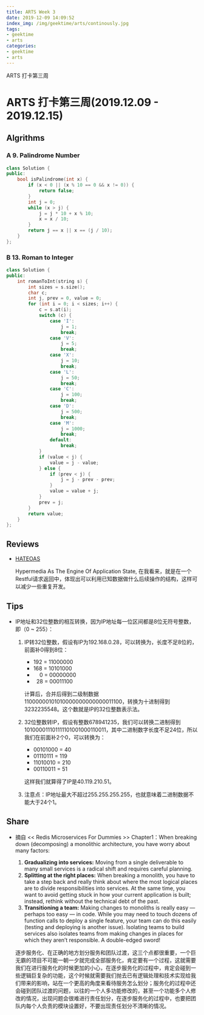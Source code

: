```yaml
---
title: ARTS Week 3
date: 2019-12-09 14:09:52
index_img: /img/geektime/arts/continously.jpg
tags:
- geektime
- arts
categories:
- geektime
- arts
---
```

ARTS 打卡第三周
<!-- more -->
# ARTS 打卡第三周(2019.12.09 - 2019.12.15)
## Algrithms
### A 9. Palindrome Number
```c++
class Solution {
public:
    bool isPalindrome(int x) {
        if (x < 0 || (x % 10 == 0 && x != 0)) {
            return false;
        }
        int j = 0;
        while (x > j) {
            j = j * 10 + x % 10;
            x = x / 10;
        }
        return j == x || x == (j / 10);
    }
};
```
### B 13. Roman to Integer
```c++
class Solution {
public:
    int romanToInt(string s) {
        int sizes = s.size();
        char c;
        int j, prev = 0, value = 0;
        for (int i = 0; i < sizes; i++) {
            c = s.at(i);
            switch (c) {
                case 'I':
                    j = 1;
                    break;
                case 'V':
                    j = 5;
                    break;
                case 'X':
                    j = 10;
                    break;
                case 'L':
                    j = 50;
                    break;
                case 'C':
                    j = 100;
                    break;
                case 'D':
                    j = 500;
                    break;
                case 'M':
                    j = 1000;
                    break;
                default:
                    break;
            }
            if (value < j) {
                value = j - value;
            } else {
                if (prev < j) {
                    j = j - prev - prev;
                }
                value = value + j;
            }
            prev = j;
        }
        return value;
    }
};
```

## Reviews
* [HATEOAS](https://en.wikipedia.org/wiki/HATEOAS) 

    Hypermedia As The Engine Of Application State, 在我看来，就是在一个Restful请求返回中，体现出可以利用已知数据做什么后续操作的结构，这样可以减少一些重复开发。


## Tips
* IP地址和32位整数的相互转换，因为IP地址每一位区间都是8位无符号整数，即（0 ~ 255）：
    1. IP转32位整数，假设有IP为192.168.0.28，可以转换为，长度不足8位的，前面补0得到8位：
        * 192 = 11000000
        * 168 = 10101000
        * &nbsp;&nbsp;&nbsp; 0 = 00000000
        * &nbsp; 28 = 00011100
    
         计算后，合并后得到二级制数据11000000101010000000000000011100，转换为十进制得到3232235548。这个数就是IP的32位整数表示法。
    2. 32位整数转IP，假设有整数678941235，我们可以转换二进制得到101000011101111101001000110011，其中二进制数字长度不足24位，所以我们在前面补2个0，可以转换为：
        * 00101000 = 40
        * 01110111 = 119
        * 11010010 = 210
        * 00110011 = 51

        这样我们就算得了IP是40.119.210.51。
    3. 注意点：IP地址最大不超过255.255.255.255，也就意味着二进制数据不能大于24个1。

## Share

* 摘自 << Redis Microservices For Dummies >> Chapter1：When breaking down (decomposing) a monolithic architecture, you have worry about many factors:
    
    1. <B>Gradualizing into services:</B> Moving from a single deliverable to many small services is a radical shift and requires careful planning.
    2. <B>Splitting at the right places:</B> When breaking a monolith, you have to take a step back and really think about where the most logical places are to divide responsibilities into services. At the same time, you want to avoid getting stuck in how your current application is built; instead, rethink without the technical debt of the past.
    3. <B>Transitioning a team:</B> Making changes to monoliths is really easy — perhaps too easy — in code. While you may need to touch dozens of function calls to deploy a single feature, your team can do this easily (testing and deploying is another issue). Isolating teams to build services also isolates teams from making changes in places for which they aren’t responsible. A double-edged sword!

    逐步服务化、在正确的地方划分服务和团队过渡，这三个点都很重要，一个巨无霸的项目不可能一朝一夕就完成全部服务化，肯定要有一个过程，这就需要我们在进行服务化的时候更加的小心，在逐步服务化的过程中，肯定会碰到一些逻辑巨复杂的功能，这个时候就需要我们抛去已有逻辑处理和技术实现给我们带来的影响，站在一个更高的角度来看待服务怎么划分；服务化的过程中还会碰到团队过渡的问题，以往的一个人多功能修改的，甚至一个功能多个人修改的情况，出现问题会很难进行责任划分，在逐步服务化的过程中，也要把团队内每个人负责的模块设置好，不要出现责任划分不清晰的情况。